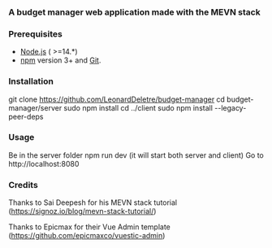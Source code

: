 ### A budget manager web application made with the MEVN stack

### Prerequisites

* [Node.js](https://nodejs.org/en/) ( >=14.*)
* [npm](https://www.npmjs.com/get-npm) version 3+
  and [Git](https://git-scm.com).

### Installation

git clone https://github.com/LeonardDeletre/budget-manager
cd budget-manager/server
sudo npm install
cd ../client
sudo npm install --legacy-peer-deps

### Usage

Be in the server folder
npm run dev (it will start both server and client)
Go to http://localhost:8080

### Credits

Thanks to Sai Deepesh for his MEVN stack tutorial (https://signoz.io/blog/mevn-stack-tutorial/)

Thanks to Epicmax for their Vue Admin template (https://github.com/epicmaxco/vuestic-admin)